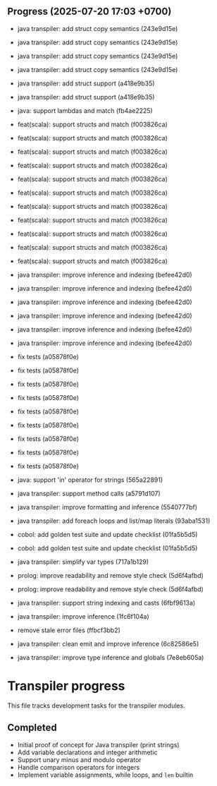 ## Progress (2025-07-20 17:03 +0700)
- java transpiler: add struct copy semantics (243e9d15e)

- java transpiler: add struct copy semantics (243e9d15e)

- java transpiler: add struct copy semantics (243e9d15e)

- java transpiler: add struct copy semantics (243e9d15e)

- java transpiler: add struct support (a418e9b35)

- java transpiler: add struct support (a418e9b35)

- java: support lambdas and match (fb4ae2225)

- feat(scala): support structs and match (f003826ca)

- feat(scala): support structs and match (f003826ca)

- feat(scala): support structs and match (f003826ca)

- feat(scala): support structs and match (f003826ca)

- feat(scala): support structs and match (f003826ca)

- feat(scala): support structs and match (f003826ca)

- feat(scala): support structs and match (f003826ca)

- feat(scala): support structs and match (f003826ca)

- feat(scala): support structs and match (f003826ca)

- feat(scala): support structs and match (f003826ca)

- feat(scala): support structs and match (f003826ca)

- java transpiler: improve inference and indexing (befee42d0)

- java transpiler: improve inference and indexing (befee42d0)

- java transpiler: improve inference and indexing (befee42d0)

- java transpiler: improve inference and indexing (befee42d0)

- java transpiler: improve inference and indexing (befee42d0)

- java transpiler: improve inference and indexing (befee42d0)

- fix tests (a05878f0e)

- fix tests (a05878f0e)

- fix tests (a05878f0e)

- fix tests (a05878f0e)

- fix tests (a05878f0e)

- fix tests (a05878f0e)

- fix tests (a05878f0e)

- fix tests (a05878f0e)

- fix tests (a05878f0e)

- java: support 'in' operator for strings (565a22891)

- java transpiler: support method calls (a5791d107)

- java transpiler: improve formatting and inference (5540777bf)

- java transpiler: add foreach loops and list/map literals (93aba1531)

- cobol: add golden test suite and update checklist (01fa5b5d5)

- cobol: add golden test suite and update checklist (01fa5b5d5)

- java transpiler: simplify var types (717a1b129)

- prolog: improve readability and remove style check (5d6f4afbd)

- prolog: improve readability and remove style check (5d6f4afbd)

- java transpiler: support string indexing and casts (6fbf9613a)
- java transpiler: improve inference (1fc6f104a)
- remove stale error files (ffbcf3bb2)
- java transpiler: clean emit and improve inference (6c82586e5)
- java transpiler: improve type inference and globals (7e8eb605a)

# Transpiler progress

This file tracks development tasks for the transpiler modules.

## Completed
- Initial proof of concept for Java transpiler (print strings)
- Add variable declarations and integer arithmetic
- Support unary minus and modulo operator
- Handle comparison operators for integers
- Implement variable assignments, while loops, and `len` builtin
